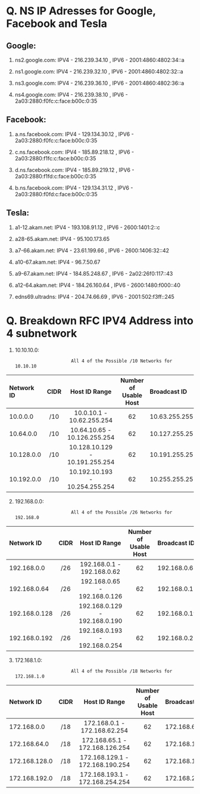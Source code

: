 # Q. NS IP Adresses for Google, Facebook and Tesla

## Google: 
1) ns2.google.com: IPV4 - 216.239.34.10 ,
                   IPV6 - 2001:4860:4802:34::a
                   
2) ns1.google.com: IPV4 - 216.239.32.10 ,
                   IPV6 - 2001:4860:4802:32::a
                   
3) ns3.google.com: IPV4 - 216.239.36.10 ,
                   IPV6 - 2001:4860:4802:36::a
                   
4) ns4.google.com: IPV4 - 216.239.38.10 ,
                   IPV6 - 2a03:2880:f0fc:c:face:b00c:0:35
        
## Facebook: 
1) a.ns.facebook.com: IPV4 - 129.134.30.12 ,
                      IPV6 - 2a03:2880:f0fc:c:face:b00c:0:35
                      
2) c.ns.facebook.com: IPV4 - 185.89.218.12 ,
                      IPV6 - 2a03:2880:f1fc:c:face:b00c:0:35
                      
3) d.ns.facebook.com: IPV4 - 185.89.219.12 ,
                      IPV6 - 2a03:2880:f1fd:c:face:b00c:0:35
                   
4) b.ns.facebook.com: IPV4 - 129.134.31.12 ,
                      IPV6 - 2a03:2880:f0fd:c:face:b00c:0:35
          
## Tesla:
1) a1-12.akam.net: IPV4 - 193.108.91.12 ,
                   IPV6 - 2600:1401:2::c
              
2) a28-65.akam.net: IPV4 - 95.100.173.65 
                  
3) a7-66.akam.net: IPV4 - 23.61.199.66 ,
                   IPV6 - 2600:1406:32::42  

4) a10-67.akam.net: IPV4 - 96.7.50.67

5) a9-67.akam.net: IPV4 - 184.85.248.67 ,
                   IPV6 - 2a02:26f0:117::43
                   
6) a12-64.akam.net: IPV4 - 184.26.160.64 ,
                    IPV6 - 2600:1480:f000::40
                    
7) edns69.ultradns: IPV4 - 204.74.66.69 ,
                    IPV6 - 2001:502:f3ff::245


# Q. Breakdown RFC IPV4 Address into 4 subnetwork
1) 10.10.10.0:

                            All 4 of the Possible /10 Networks for 10.10.10
| Network ID | CIDR  |         Host ID Range          | Number of Usable Host | Broadcast ID   |
| :--------- | :---: | :----------------------------: | :-------------------: | :------------- |
| 10.0.0.0   |  /10  |   10.0.10.1 - 10.62.255.254    |          62           | 10.63.255.255  |
| 10.64.0.0  |  /10  |  10.64.10.65 - 10.126.255.254  |          62           | 10.127.255.255 |
| 10.128.0.0 |  /10  | 10.128.10.129 - 10.191.255.254 |          62           | 10.191.255.255 |
| 10.192.0.0 |  /10  | 10.192.10.193 - 10.254.255.254 |          62           | 10.255.255.255 |


2) 192.168.0.0:

                            All 4 of the Possible /26 Networks for 192.168.0
| Network ID    | CIDR  |         Host ID Range         | Number of Usable Host | Broadcast ID  |
| :------------ | :---: | :---------------------------: | :-------------------: | :------------ |
| 192.168.0.0   |  /26  |  192.168.0.1 - 192.168.0.62   |          62           | 192.168.0.63  |
| 192.168.0.64  |  /26  | 192.168.0.65 - 192.168.0.126  |          62           | 192.168.0.127 |
| 192.168.0.128 |  /26  | 192.168.0.129 - 192.168.0.190 |          62           | 192.168.0.191 |
| 192.168.0.192 |  /26  | 192.168.0.193 - 192.168.0.254 |          62           | 192.168.0.255 |


3) 172.168.1.0:

                            All 4 of the Possible /18 Networks for 172.168.1.0
| Network ID    | CIDR  |          Host ID Range          | Number of Usable Host | Broadcast ID    |
| :------------ | :---: | :-----------------------------: | :-------------------: | :-------------- |
| 172.168.0.0   |  /18  |  172.168.0.1 - 172.168.62.254   |          62           | 172.168.63.255  |
| 172.168.64.0  |  /18  | 172.168.65.1 - 172.168.126.254  |          62           | 172.168.127.255 |
| 172.168.128.0 |  /18  | 172.168.129.1 - 172.168.190.254 |          62           | 172.168.191.255 |
| 172.168.192.0 |  /18  | 172.168.193.1 - 172.168.254.254 |          62           | 172.168.255.255 |
